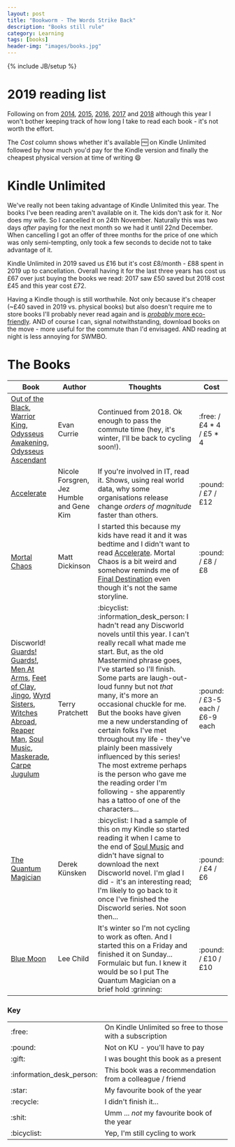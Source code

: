 ```yaml
---
layout: post
title: "Bookworm - The Words Strike Back"
description: "Books still rule"
category: Learning
tags: [books]
header-img: "images/books.jpg"
---
```

{% include JB/setup %}

# 2019 reading list

Following on from [2014](/learning/2015/02/01/bookworm), [2015](/learning/2015/12/31/bookworm2), [2016](/learning/2015/12/31/bookworm3), [2017](/learning/2017/12/31/bookworm4) and [2018](/learning/2019/01/12/bookworm5) although this year I won't bother keeping track of how long I take to read each book - it's not worth the effort.

The _Cost_ column shows whether it's available :free: on Kindle Unlimited followed by how much you'd pay for the Kindle version and finally the cheapest physical version at time of writing :smile:

# Kindle Unlimited

We've really not been taking advantage of Kindle Unlimited this year.  The books I've been reading aren't available on it.  The kids don't ask for it.  Nor does my wife.  So I cancelled it on 24th November.  Naturally this was two days _after_ paying for the next month so we had it until 22nd December.  When cancelling I got an offer of three months for the price of one which was only semi-tempting, only took a few seconds to decide not to take advantage of it.

Kindle Unlimited in 2019 saved us £16 but it's cost £8/month - £88 spent in 2019 up to cancellation.  Overall having it for the last three years has cost us £67 over just buying the books we read: 2017 saw £50 saved but 2018 cost £45 and this year cost £72.

Having a Kindle though is still worthwhile.  Not only because it's cheaper (~£40 saved in 2019 vs. physical books) but also doesn't require me to store books I'll probably never read again and is [_probably_ more eco-friendly](https://www.cnet.com/news/study-paints-kindle-e-reader-a-dark-shade-of-green/).  AND of course I can, signal notwithstanding, download books on the move - more useful for the commute than I'd envisaged.  AND reading at night is less annoying for SWMBO.

# The Books

<table class="table-striped">
  <thead>
    <tr>
      <th class="book">Book</th>
      <th class="author">Author</th>
      <th>Thoughts</th>
      <th class="cost">Cost</th>
    </tr>
  </thead>
  <tbody>
    <tr>
      <td><a href='https://www.amazon.co.uk/gp/product/B00F0SI3EM/ref=series_rw_dp_sw'>Out of the Black</a>, 
        <a href='https://www.amazon.co.uk/Warrior-King-Odyssey-One-Book-ebook/dp/B0194UEDC2/ref=pd_cp_351_1/260-1793348-1031926?_encoding=UTF8&pd_rd_i=B0194UEDC2&pd_rd_r=2869de6e-381b-11e9-b730-272e74d8b288&pd_rd_w=5H23n&pd_rd_wg=Plojm&pf_rd_p=01704ebe-a86a-4b47-8c36-0f9f5bbc2882&pf_rd_r=0S5TRA9EFXV2ZY02WMRR&psc=1&refRID=0S5TRA9EFXV2ZY02WMRR'>Warrior King</a>, 
        <a href='https://www.amazon.co.uk/Odysseus-Awakening-Odyssey-One-Book-ebook/dp/B072X9Q6VM/ref=pd_cp_351_1/260-1793348-1031926?_encoding=UTF8&pd_rd_i=B072X9Q6VM&pd_rd_r=379dede9-381b-11e9-a3b7-33d1e8dfd926&pd_rd_w=akOH3&pd_rd_wg=2DCBx&pf_rd_p=01704ebe-a86a-4b47-8c36-0f9f5bbc2882&pf_rd_r=BQ25MASBZEVFWMBPC8EN&psc=1&refRID=BQ25MASBZEVFWMBPC8EN'>Odysseus Awakening</a>, 
        <a href='https://www.amazon.co.uk/Odysseus-Ascendant-Odyssey-One-Book-ebook/dp/B077D4CQ28/ref=pd_cp_351_1/260-1793348-1031926?_encoding=UTF8&pd_rd_i=B077D4CQ28&pd_rd_r=50696e6d-381b-11e9-b19b-8fd3a333dfb7&pd_rd_w=S3qOd&pd_rd_wg=qCZpS&pf_rd_p=01704ebe-a86a-4b47-8c36-0f9f5bbc2882&pf_rd_r=WWVH7XKA4NQK7JKT46Z6&psc=1&refRID=WWVH7XKA4NQK7JKT46Z6'>Odysseus Ascendant</a>
      </td>
      <td>Evan Currie</td>
      <td>Continued from 2018.  Ok enough to pass the commute time (hey, it's winter, I'll be back to cycling soon!).</td>
      <td>:free: / £4 * 4 / £5 * 4</td>
    </tr>
    <tr>
      <td><a href='https://www.amazon.co.uk/Accelerate-Software-Performing-Technology-Organizations-ebook/dp/B07B9F83WM/ref=sr_1_1?s=digital-text&ie=UTF8&qid=1551002882&sr=1-1&keywords=accelerate'>Accelerate</a></td>
      <td>Nicole Forsgren, Jez Humble and Gene Kim</td>
      <td>If you're involved in IT, read it.  Shows, using real world data, why some organisations release change <i>orders of magnitude</i> faster than others.</td>
      <td>:pound: / £7 / £12</td>
    </tr>
    <tr>
      <td><a href='https://www.amazon.co.uk/Mortal-Chaos-Matt-Dickinson-ebook/dp/B006Z8ZB8W/ref=sr_1_1?s=digital-text&ie=UTF8&qid=1551003028&sr=1-1&keywords=mortal+chaos'>Mortal Chaos</a></td>
      <td>Matt Dickinson</td>
      <td>I started this because my kids have read it and it was bedtime and I didn't want to read <a href='https://www.amazon.co.uk/Accelerate-Software-Performing-Technology-Organizations-ebook/dp/B07B9F83WM/ref=sr_1_1?s=digital-text&ie=UTF8&qid=1551002882&sr=1-1&keywords=accelerate'>Accelerate</a>.  Mortal Chaos is a bit weird and somehow reminds me of <a href='https://www.imdb.com/title/tt0195714/'>Final Destination</a> even though it's not the same storyline.</td>
      <td>:pound: / £8 / £8</td>
    </tr>
    <tr>
      <td>Discworld!<br><a href='https://www.amazon.co.uk/Guards-Discworld-Novel-ebook/dp/B00354YA5E/ref=tmm_kin_swatch_0?_encoding=UTF8&qid=1569146934&sr=1-1'>Guards! Guards!</a>, 
        <a href='https://www.amazon.co.uk/Men-At-Arms-Discworld-Novel-ebook/dp/B00354YA1I/ref=sr_1_1?keywords=men+at+arms&qid=1569146982&s=digital-text&sr=1-1'>Men At Arms</a>, 
        <a href='https://www.amazon.co.uk/Feet-Clay-Discworld-Novel-19-ebook/dp/B00354YA4K/ref=sr_1_1?keywords=feet+of+clay&qid=1569147027&s=digital-text&sr=1-1'>Feet of Clay</a>, 
        <a href='https://www.amazon.co.uk/Jingo-Discworld-Novel-21-ebook/dp/B003RRY5VI/ref=sr_1_1?keywords=jingo&qid=1569147050&s=digital-text&sr=1-1'>Jingo</a>, 
        <a href='https://www.amazon.co.uk/Wyrd-Sisters-Discworld-Novel-ebook/dp/B00354YA3Q/ref=sr_1_1?crid=30WOFV4Y1684R&keywords=wyrd+sisters&qid=1569147074&s=digital-text&sprefix=wyrd+%2Cdigital-text%2C133&sr=1-1'>Wyrd Sisters</a>, 
        <a href='https://www.amazon.co.uk/Witches-Abroad-Discworld-Novel-12-ebook/dp/B003O86FGS/ref=sr_1_1?keywords=witches+abroad&qid=1569147098&s=digital-text&sr=1-1'>Witches Abroad</a>, 
        <a href='https://www.amazon.co.uk/Reaper-Man-Discworld-Novel-11-ebook/dp/B00352B45A/ref=sr_1_1?keywords=reaper+man&qid=1569147116&s=digital-text&sr=1-1'>Reaper Man</a>, 
        <a href='https://www.amazon.co.uk/Soul-Music-Discworld-Novel-16-ebook/dp/B00413PJ76/ref=sr_1_1?keywords=soul+music&qid=1569147194&s=digital-text&smid=A1G3UP32AZJ14F&sr=1-1'>Soul Music</a>, 
        <a href='https://www.amazon.co.uk/Maskerade-Discworld-Novel-18-ebook/dp/B004DUMYH0/ref=tmm_kin_swatch_0?_encoding=UTF8&qid=1574589446&sr=8-1'>Maskerade</a>, 
        <a href='https://www.amazon.co.uk/Carpe-Jugulum-Discworld-Novel-23-ebook/dp/B00354YA7C/ref=tmm_kin_swatch_0?_encoding=UTF8&qid=1579430278&sr=8-1'>Carpe Jugulum</a>
      </td>
      <td>Terry Pratchett</td>
      <td>:bicyclist: :information_desk_person: I hadn't read any Discworld novels until this year.  I can't really recall what made me start.  But, as the old Mastermind phrase goes, I've started so I'll finish.  Some parts are laugh-out-loud funny but not <i>that</i> many, it's more an occasional chuckle for me.  But the books have given me a new understanding of certain folks I've met throughout my life - they've plainly been massively influenced by this series!  The most extreme perhaps is the person who gave me the reading order I'm following - she apparently has a tattoo of one of the characters...</td>
      <td>:pound: / £3-5 each / £6-9 each</td>
    </tr>
    <tr>
      <td><a href='https://www.amazon.co.uk/Quantum-Magician-Evolution-Book-ebook/dp/B07G2KQNRL/ref=tmm_kin_swatch_0?_encoding=UTF8&qid=1574589827&sr=8-1'>The Quantum Magician</a></td>
      <td>Derek K&uuml;nsken</td>
      <td>:bicyclist: I had a sample of this on my Kindle so started reading it when I came to the end of <a href=https://www.amazon.co.uk/Soul-Music-Discworld-Novel-16-ebook/dp/B00413PJ76/ref=sr_1_1?keywords=soul+music&qid=1569147194&s=digital-text&smid=A1G3UP32AZJ14F&sr=1-1>Soul Music</a> and didn't have signal to download the next Discworld novel.  I'm glad I did - it's an interesting read; I'm likely to go back to it once I've finished the Discworld series.  Not soon then...</td>
      <td>:pound: / £4 / £6</td>
    </tr>
    <tr>
      <td><a href='https://www.amazon.co.uk/Blue-Moon-Jack-Reacher-24/dp/1787632199/ref=sr_1_1?keywords=blue+moon+lee+child&qid=1574589642&sr=8-1'>Blue Moon</a></td>
      <td>Lee Child</td>
      <td>It's winter so I'm not cycling to work as often.  And I started this on a Friday and finished it on Sunday...  Formulaic but fun.  I knew it would be so I put The Quantum Magician on a brief hold :grinning:</td>
      <td>:pound: / £10 / £10</td>
    </tr>
  </tbody>
</table>

### Key

<table>
  <tr>
    <td>:free:</td>
    <td>On Kindle Unlimited so free to those with a subscription</td>
  </tr>
  <tr>
    <td>:pound:</td>
    <td>Not on KU - you'll have to pay</td>
  </tr>
  <tr>
    <td>:gift:</td>
    <td>I was bought this book as a present</td>
  </tr>
  <tr>
    <td>:information_desk_person:</td>
    <td>This book was a recommendation from a colleague / friend</td>
  </tr>
  <tr>
    <td>:star:</td>
    <td>My favourite book of the year</td>
  </tr>
  <tr>
    <td>:recycle:</td>
    <td>I didn't finish it...</td>
  </tr>
  <tr>
    <td>:shit:</td>
    <td>Umm ... <i>not</i> my favourite book of the year</td>
  </tr>
  <tr>
    <td>:bicyclist:</td>
    <td>Yep, I'm still cycling to work</td>
  </tr>
</table>